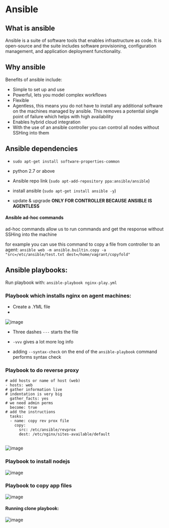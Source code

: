 # Ansible

## What is ansible
Ansible is a suite of software tools that enables infrastructure as code. It is open-source and the suite includes software provisioning, configuration management, and application deployment functionality.

## Why ansible
Benefits of ansible include:
- Simple to set up and use 
- Powerful, lets you model complex workflows
- Flexible
- Agentless, this means you do not have to install any additional software on the machines managed by ansible. This removes a potential single point of failure which helps with high availability 
- Enables hybrid cloud integration
- With the use of an ansible controller you can control all nodes without SSHing into them

## Ansible dependencies 
- `sudo apt-get install software-properties-common`
- python 2.7 or above 
- Ansible repo link (`sudo apt-add-repository ppa:ansible/ansible`)


- install ansible (`sudo apt-get install ansible -y`)


- update & upgrade
**ONLY FOR CONTROLLER BECAUSE ANSIBLE IS AGENTLESS**


#### Ansible ad-hoc commands
ad-hoc commands allow us to run commands and get the response without SSHing into the machine

for example you can use this command to copy a file from controller to an agent:
`ansible web -m ansible.builtin.copy -a "src=/etc/ansible/test.txt dest=/home/vagrant/copyfold"`

## Ansible playbooks:

Run playbook with: `ansible-playbook nginx-play.yml`

### Playbook which installs nginx on agent machines:

- Create a .YML file
- 
![image](https://user-images.githubusercontent.com/110176257/188586929-ed3f17b4-4a73-40d1-9367-f30f1a1a423d.png)

- Three dashes `---` starts the file

- `-vvv` gives a lot more log info

- adding `--syntax-check` on the end of the `ansible-playbook` command performs syntax check

### Playbook to do reverse proxy
```
# add hosts or name of host (web)
- hosts: web
# gather information live
# indentation is very big
  gather_facts: yes
# we need admin perms
  become: true
# add the instructions
  tasks:
  - name: copy rev prox file
    copy:
      src: /etc/ansible/revprox
      dest: /etc/nginx/sites-available/default
      
```
![image](https://user-images.githubusercontent.com/110176257/188588007-66d6e88b-ff12-4e93-81ef-a4006ce3ee84.png)

### Playbook to install nodejs

![image](https://user-images.githubusercontent.com/110176257/188588434-df603570-aa95-42f0-bba1-3620444d78ce.png)

### Playbook to copy app files

![image](https://user-images.githubusercontent.com/110176257/188588654-57a5934c-0467-460d-be01-175fb5196368.png)

#### Running clone playbook:

![image](https://user-images.githubusercontent.com/110176257/188589114-81bb4cc5-7203-4a21-8c2c-31dc7959794b.png)
